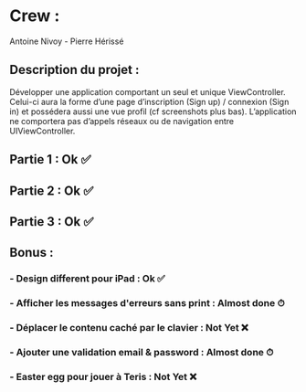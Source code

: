 # Crew :
Antoine Nivoy - 
Pierre Hérissé


## Description du projet :
 Développer une application comportant un seul et unique ViewController. Celui-ci aura la forme d’une page d’inscription (Sign up) / connexion (Sign in) et possédera aussi une vue profil (cf screenshots plus bas). L’application ne comportera pas d’appels réseaux ou de navigation entre UIViewController. 
 
 ## Partie 1 : Ok ✅
 
 ## Partie 2 : Ok ✅
 
 ## Partie 3 : Ok ✅
 
 ## Bonus :
 ###     - Design different pour iPad : Ok ✅
 ###     - Afficher les messages d'erreurs sans print : Almost done ⏱
 ###     - Déplacer le contenu caché par le clavier : Not Yet ❌
 ###     - Ajouter une validation email & password : Almost done ⏱
 ###     - Easter egg pour jouer à Teris : Not Yet ❌
